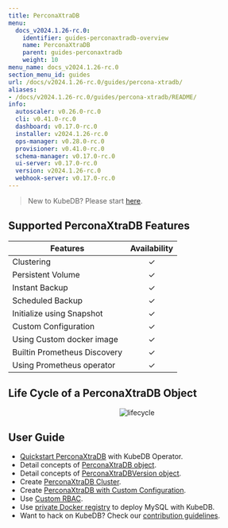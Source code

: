 ```yaml
---
title: PerconaXtraDB
menu:
  docs_v2024.1.26-rc.0:
    identifier: guides-perconaxtradb-overview
    name: PerconaXtraDB
    parent: guides-perconaxtradb
    weight: 10
menu_name: docs_v2024.1.26-rc.0
section_menu_id: guides
url: /docs/v2024.1.26-rc.0/guides/percona-xtradb/
aliases:
- /docs/v2024.1.26-rc.0/guides/percona-xtradb/README/
info:
  autoscaler: v0.26.0-rc.0
  cli: v0.41.0-rc.0
  dashboard: v0.17.0-rc.0
  installer: v2024.1.26-rc.0
  ops-manager: v0.28.0-rc.0
  provisioner: v0.41.0-rc.0
  schema-manager: v0.17.0-rc.0
  ui-server: v0.17.0-rc.0
  version: v2024.1.26-rc.0
  webhook-server: v0.17.0-rc.0
---
```


> New to KubeDB? Please start [here](/docs/v2024.1.26-rc.0/README).

## Supported PerconaXtraDB Features

| Features                                                | Availability |
| ------------------------------------------------------- | :----------: |
| Clustering                                              |   &#10003;   |
| Persistent Volume                                       |   &#10003;   |
| Instant Backup                                          |   &#10003;   |
| Scheduled Backup                                        |   &#10003;   |
| Initialize using Snapshot                               |   &#10003;   |
| Custom Configuration                                    |   &#10003;   |
| Using Custom docker image                               |   &#10003;   |
| Builtin Prometheus Discovery                            |   &#10003;   |
| Using Prometheus operator                               |   &#10003;   |

## Life Cycle of a PerconaXtraDB Object

<p align="center">
  <img alt="lifecycle"  src="/docs/v2024.1.26-rc.0/guides/percona-xtradb/images/perconaxtradb-lifecycle.svg" >
</p>

## User Guide

- [Quickstart PerconaXtraDB](/docs/v2024.1.26-rc.0/guides/percona-xtradb/quickstart/overview) with KubeDB Operator.
- Detail concepts of [PerconaXtraDB object](/docs/v2024.1.26-rc.0/guides/percona-xtradb/concepts/perconaxtradb).
- Detail concepts of [PerconaXtraDBVersion object](/docs/v2024.1.26-rc.0/guides/percona-xtradb/concepts/perconaxtradb-version).
- Create [PerconaXtraDB Cluster](/docs/v2024.1.26-rc.0/guides/percona-xtradb/clustering/galera-cluster).
- Create [PerconaXtraDB with Custom Configuration](/docs/v2024.1.26-rc.0/guides/percona-xtradb/configuration/using-config-file).
- Use [Custom RBAC](/docs/v2024.1.26-rc.0/guides/percona-xtradb/custom-rbac/using-custom-rbac).
- Use [private Docker registry](/docs/v2024.1.26-rc.0/guides/percona-xtradb/private-registry/quickstart) to deploy MySQL with KubeDB.
- Want to hack on KubeDB? Check our [contribution guidelines](/docs/v2024.1.26-rc.0/CONTRIBUTING).
